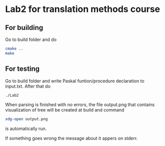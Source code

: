 # Lab2 for translation methods course

## For building 
Go to build folder and do

```bash
cmake ..
make
```

## For testing 

Go to build folder and write Paskal funtion/procedure declaration to input.txt. After that do

```bash
./Lab2
```

When parsing is finished with no errors, the file output.png that contains visualization of tree will be created at build and command 

```bash
xdg-open output.png
```

is automatically run.

If something goes wrong the message about it appers on stderr.